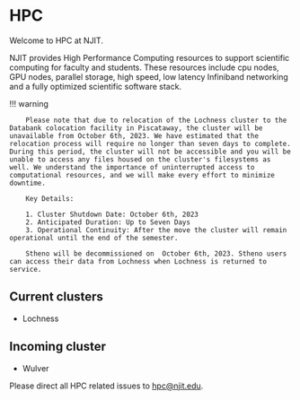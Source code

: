# HPC

Welcome to HPC at NJIT.

NJIT provides High Performance Computing resources to support scientific computing for faculty and students. These resources include cpu nodes, GPU nodes, parallel storage, high speed, low latency Infiniband networking and a fully optimized scientific software stack.


!!! warning
        
        Please note that due to relocation of the Lochness cluster to the Databank colocation facility in Piscataway, the cluster will be unavailable from October 6th, 2023. We have estimated that the relocation process will require no longer than seven days to complete. During this period, the cluster will not be accessible and you will be unable to access any files housed on the cluster's filesystems as well. We understand the importance of uninterrupted access to computational resources, and we will make every effort to minimize downtime.

        Key Details:

        1. Cluster Shutdown Date: October 6th, 2023
        2. Anticipated Duration: Up to Seven Days
        3. Operational Continuity: After the move the cluster will remain operational until the end of the semester.

        Stheno will be decommissioned on  October 6th, 2023. Stheno users can access their data from Lochness when Lochness is returned to service.


## Current clusters

* Lochness
 

## Incoming cluster

* Wulver

Please direct all HPC related issues to [hpc@njit.edu](mailto:hpc@njit.edu).

